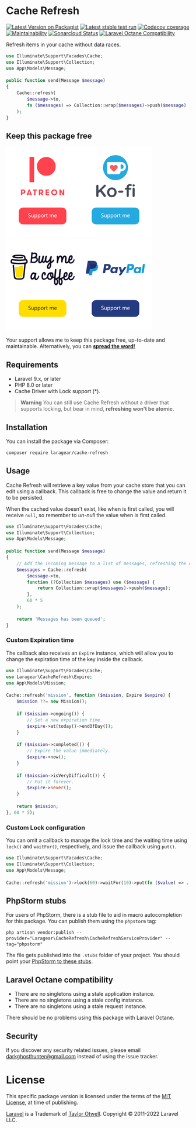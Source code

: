 # Cache Refresh

[![Latest Version on Packagist](https://img.shields.io/packagist/v/laragear/cache-refresh.svg)](https://packagist.org/packages/laragear/cache-refresh)
[![Latest stable test run](https://github.com/Laragear/CacheRefresh/workflows/Tests/badge.svg)](https://github.com/Laragear/CacheRefresh/actions)
[![Codecov coverage](https://codecov.io/gh/Laragear/CacheRefresh/branch/1.x/graph/badge.svg?token=OUUWluNbr6)](https://codecov.io/gh/Laragear/CacheRefresh)
[![Maintainability](https://api.codeclimate.com/v1/badges/6fb0cc168f26b3f245bc/maintainability)](https://codeclimate.com/github/Laragear/CacheRefresh/maintainability)
[![Sonarcloud Status](https://sonarcloud.io/api/project_badges/measure?project=Laragear_CacheRefresh&metric=alert_status)](https://sonarcloud.io/dashboard?id=Laragear_CacheRefresh)
[![Laravel Octane Compatibility](https://img.shields.io/badge/Laravel%20Octane-Compatible-success?style=flat&logo=laravel)](https://laravel.com/docs/9.x/octane#introduction)

Refresh items in your cache without data races.

```php
use Illuminate\Support\Facades\Cache;
use Illuminate\Support\Collection;
use App\Models\Message;

public function send(Message $message)
{
    Cache::refresh(
        $message->to, 
        fn ($messages) => Collection::wrap($messages)->push($message)
    );
}
```

## Keep this package free

[![](.github/assets/patreon.png)](https://patreon.com/packagesforlaravel)[![](.github/assets/ko-fi.png)](https://ko-fi.com/DarkGhostHunter)[![](.github/assets/buymeacoffee.png)](https://www.buymeacoffee.com/darkghosthunter)[![](.github/assets/paypal.png)](https://www.paypal.com/paypalme/darkghosthunter)

Your support allows me to keep this package free, up-to-date and maintainable. Alternatively, you
can **[spread the word!](http://twitter.com/share?text=I%20am%20using%20this%20cool%20PHP%20package&url=https://github.com%2FLaragear%2FCacheRefresh&hashtags=PHP,Laravel)**

## Requirements

* Laravel 9.x, or later
* PHP 8.0 or later
* Cache Driver with Lock support (*).

> **Warning** You can still use Cache Refresh without a driver that supports locking, but bear in mind, **refreshing won't be atomic**.

## Installation

You can install the package via Composer:

```bash
composer require laragear/cache-refresh
```

## Usage

Cache Refresh will retrieve a key value from your cache store that you can edit using a callback. This callback is free to change the value and return it to be persisted.

When the cached value doesn't exist, like when is first called, you will receive `null`, so remember to _un-null_ the value when is first called.

```php
use Illuminate\Support\Facades\Cache;
use Illuminate\Support\Collection;
use App\Models\Message;

public function send(Message $message)
{
    // Add the incoming message to a list of messages, refreshing the overall list.
    $messages = Cache::refresh(
        $message->to,
        function (?Collection $messages) use ($message) {
            return Collection::wrap($messages)->push($message);
        },
        60 * 5
    );
    
    return 'Messages has been queued';
}
```

### Custom Expiration time

The callback also receives an `Expire` instance, which will allow you to change the expiration time of the key inside the callback. 

```php
use Illuminate\Support\Facades\Cache;
use Laragear\CacheRefresh\Expire;
use App\Models\Mission;

Cache::refresh('mission', function ($mission, Expire $expire) {
    $mission ??= new Mission();
    
    if ($mission->ongoing()) {
        // Set a new expiration time.
        $expire->at(today()->endOfDay());
    }
    
    if ($mission->completed()) {
        // Expire the value immediately.
        $expire->now();
    }
    
    if ($mission->isVeryDifficult()) {
        // Put it forever.
        $expire->never();
    }

    return $mission;
}, 60 * 5);
```

### Custom Lock configuration

You can omit a callback to manage the lock time and the waiting time using `lock()` and `waitFor()`, respectively, and issue the callback using `put()`.

```php
use Illuminate\Support\Facades\Cache;
use Illuminate\Support\Collection;
use App\Models\Message;

Cache::refresh('mission')->lock(60)->waitFor(10)->put(fn ($value) => ..., 60 * 5);
```

## PhpStorm stubs

For users of PhpStorm, there is a stub file to aid in macro autocompletion for this package. You can publish them using the `phpstorm` tag:

```shell
php artisan vendor:publish --provider="Laragear\CacheRefresh\CacheRefreshServiceProvider" --tag="phpstorm"
```

The file gets published into the `.stubs` folder of your project. You should point your [PhpStorm to these stubs](https://www.jetbrains.com/help/phpstorm/php.html#advanced-settings-area).

## Laravel Octane compatibility

* There are no singletons using a stale application instance.
* There are no singletons using a stale config instance.
* There are no singletons using a stale request instance.

There should be no problems using this package with Laravel Octane.

## Security

If you discover any security related issues, please email darkghosthunter@gmail.com instead of using the issue tracker.

# License

This specific package version is licensed under the terms of the [MIT License](LICENSE.md), at time of publishing.

[Laravel](https://laravel.com) is a Trademark of [Taylor Otwell](https://github.com/TaylorOtwell/). Copyright © 2011-2022 Laravel LLC.
